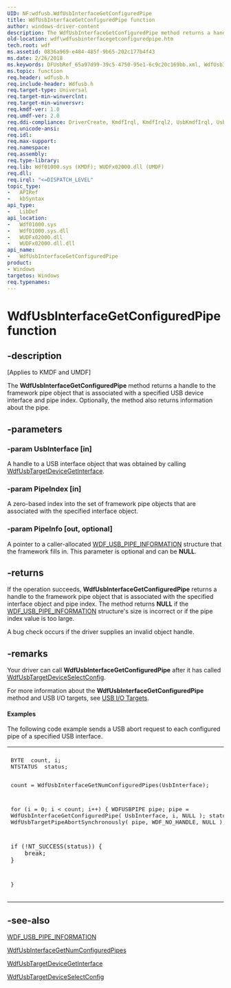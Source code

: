 ```yaml
---
UID: NF:wdfusb.WdfUsbInterfaceGetConfiguredPipe
title: WdfUsbInterfaceGetConfiguredPipe function
author: windows-driver-content
description: The WdfUsbInterfaceGetConfiguredPipe method returns a handle to the framework pipe object that is associated with a specified USB device interface and pipe index. Optionally, the method also returns information about the pipe.
old-location: wdf\wdfusbinterfacegetconfiguredpipe.htm
tech.root: wdf
ms.assetid: 0836a969-e484-485f-9b65-202c177b4f43
ms.date: 2/26/2018
ms.keywords: DFUsbRef_65a97d99-39c5-4750-95e1-6c9c20c169bb.xml, WdfUsbInterfaceGetConfiguredPipe, WdfUsbInterfaceGetConfiguredPipe method, kmdf.wdfusbinterfacegetconfiguredpipe, wdf.wdfusbinterfacegetconfiguredpipe, wdfusb/WdfUsbInterfaceGetConfiguredPipe
ms.topic: function
req.header: wdfusb.h
req.include-header: Wdfusb.h
req.target-type: Universal
req.target-min-winverclnt: 
req.target-min-winversvr: 
req.kmdf-ver: 1.0
req.umdf-ver: 2.0
req.ddi-compliance: DriverCreate, KmdfIrql, KmdfIrql2, UsbKmdfIrql, UsbKmdfIrql2
req.unicode-ansi: 
req.idl: 
req.max-support: 
req.namespace: 
req.assembly: 
req.type-library: 
req.lib: Wdf01000.sys (KMDF); WUDFx02000.dll (UMDF)
req.dll: 
req.irql: "<=DISPATCH_LEVEL"
topic_type:
-	APIRef
-	kbSyntax
api_type:
-	LibDef
api_location:
-	Wdf01000.sys
-	Wdf01000.sys.dll
-	WUDFx02000.dll
-	WUDFx02000.dll.dll
api_name:
-	WdfUsbInterfaceGetConfiguredPipe
product:
- Windows
targetos: Windows
req.typenames: 
---
```


# WdfUsbInterfaceGetConfiguredPipe function


## -description


<p class="CCE_Message">[Applies to KMDF and UMDF]</p>

The <b>WdfUsbInterfaceGetConfiguredPipe</b> method returns a handle to the framework pipe object that is associated with a specified USB device interface and pipe index. Optionally, the method also returns information about the pipe.


## -parameters




### -param UsbInterface [in]

A handle to a USB interface object that was obtained by calling <a href="https://msdn.microsoft.com/library/windows/hardware/ff550092">WdfUsbTargetDeviceGetInterface</a>. 


### -param PipeIndex [in]

A zero-based index into the set of framework pipe objects that are associated with the specified interface object.


### -param PipeInfo [out, optional]

A pointer to a caller-allocated <a href="https://msdn.microsoft.com/library/windows/hardware/ff553037">WDF_USB_PIPE_INFORMATION</a> structure that the framework fills in. This parameter is optional and can be <b>NULL</b>.


## -returns



If the operation succeeds, <b>WdfUsbInterfaceGetConfiguredPipe</b> returns a handle to the framework pipe object that is associated with the specified interface object and pipe index. The method returns <b>NULL</b> if the <a href="https://msdn.microsoft.com/library/windows/hardware/ff553037">WDF_USB_PIPE_INFORMATION</a> structure's size is incorrect or if the pipe index value is too large.

A bug check occurs if the driver supplies an invalid object handle.






## -remarks



Your driver can call <b>WdfUsbInterfaceGetConfiguredPipe</b> after it has called <a href="https://msdn.microsoft.com/library/windows/hardware/ff550101">WdfUsbTargetDeviceSelectConfig</a>.

For more information about the <b>WdfUsbInterfaceGetConfiguredPipe</b> method and USB I/O targets, see <a href="https://msdn.microsoft.com/195c0f4b-7f33-428a-8de7-32643ad854c6">USB I/O Targets</a>.


#### Examples

The following code example sends a USB abort request to each configured pipe of a specified USB interface.

<div class="code"><span codelanguage=""><table>
<tr>
<th></th>
</tr>
<tr>
<td>
<pre>BYTE  count, i;
NTSTATUS  status;

count = WdfUsbInterfaceGetNumConfiguredPipes(UsbInterface);

for (i = 0; i &lt; count; i++) {
    WDFUSBPIPE pipe;
    pipe = WdfUsbInterfaceGetConfiguredPipe(
                                            UsbInterface,
                                            i,
                                            NULL
                                            );
    status = WdfUsbTargetPipeAbortSynchronously(
                                            pipe,
                                            WDF_NO_HANDLE,
                                            NULL
                                            );

    if (!NT_SUCCESS(status)) {
        break;
    }
}</pre>
</td>
</tr>
</table></span></div>



## -see-also




<a href="https://msdn.microsoft.com/library/windows/hardware/ff553037">WDF_USB_PIPE_INFORMATION</a>



<a href="https://msdn.microsoft.com/library/windows/hardware/ff550066">WdfUsbInterfaceGetNumConfiguredPipes</a>



<a href="https://msdn.microsoft.com/library/windows/hardware/ff550092">WdfUsbTargetDeviceGetInterface</a>



<a href="https://msdn.microsoft.com/library/windows/hardware/ff550101">WdfUsbTargetDeviceSelectConfig</a>
 

 

